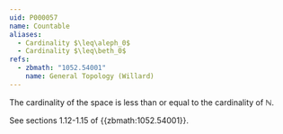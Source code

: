 ```yaml
---
uid: P000057
name: Countable
aliases:
  - Cardinality $\leq\aleph_0$
  - Cardinality $\leq\beth_0$
refs:
  - zbmath: "1052.54001"
    name: General Topology (Willard)
---
```


The cardinality of the space is less than or equal to the cardinality of $\mathbb N$.

See sections 1.12-1.15 of {{zbmath:1052.54001}}.
